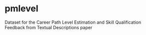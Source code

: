 # pmlevel
Dataset for the Career Path Level Estimation and Skill Qualification Feedback from Textual Descriptions paper
